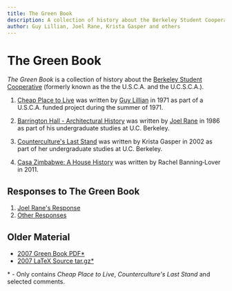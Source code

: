```yaml
---
title: The Green Book
description: A collection of history about the Berkeley Student Cooperative (U.S.C.A.)
author: Guy Lillian, Joel Rane, Krista Gasper and others
---
```

# The Green Book

_The Green Book_ is a collection of history about the [Berkeley Student Cooperative](http://berkeleystudentcooperative.org) (formerly known as the the U.S.C.A. and the U.C.S.C.A.).

1. [Cheap Place to Live](cheap-place-to-live/) was written by [Guy Lillian](http://en.wikipedia.org/wiki/Guy_H._Lillian_III) in 1971 as part of a U.S.C.A. funded project during the summer of 1971.

2. [Barrington Hall - Architectural History](barrington-hall-architectural-history/) was written by [Joel Rane](http://www.joelrane.com/) in 1986 as part of his undergraduate studies at U.C. Berkeley.

3. [Counterculture's Last Stand](countercultures-last-stand/) was written by Krista Gasper in 2002 as part of her undergraduate studies at U.C. Berkeley.

4. [Casa Zimbabwe: A House History](casa-zimbabwe-house-history/) was written by Rachel Banning‐Lover in 2011.

## Responses to The Green Book

1. [Joel Rane's Response](responses/fall-of-barrington-hall/)
2. [Other Responses](responses/others/)

## Older Material

- [2007 Green Book PDF*](green-book-booklet-20070911.pdf)
- [2007 LaTeX Source tar.gz*](green-book-src-20070911.tar.gz)

\* - Only contains _Cheap Place to Live_, _Counterculture's Last Stand_ and selected comments.
